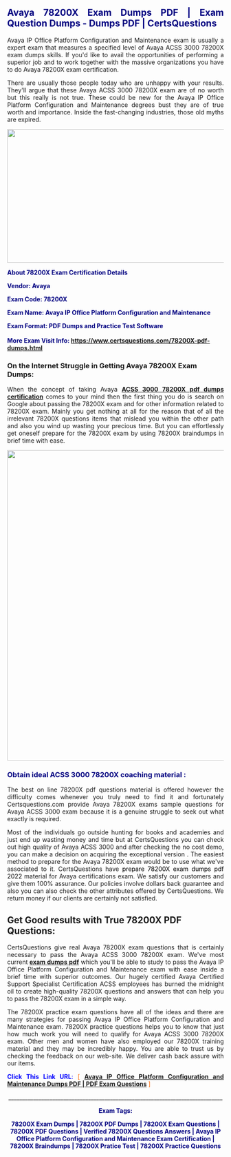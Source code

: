 <h2 style="text-align: justify;"><span style="color: #000080;">Avaya 78200X Exam Dumps PDF | Exam Question Dumps - Dumps PDF | CertsQuestions</span></h2>
<p style="text-align: justify;">Avaya IP Office Platform Configuration and Maintenance exam is usually a expert exam that measures a specified level of Avaya ACSS 3000 78200X exam dumps skills. If you'd like to avail the opportunities of performing a superior job and to work together with the massive organizations you have to do Avaya 78200X exam certification.</p>
<p style="text-align: justify;">There are usually those people today who are unhappy with your results. They'll argue that these Avaya ACSS 3000 78200X exam are of no worth but this really is not true. These could be new for the Avaya IP Office Platform Configuration and Maintenance degrees bust they are of true worth and importance. Inside the fast-changing industries, those old myths are expired.</p>
<p><img style="display: block; margin-left: auto; margin-right: auto;" src="https://i.imgur.com/eaP4ae9.png" width="840" height="310" /></p>
<p><span style="color: #000080;"><strong>About 78200X Exam Certification Details</strong></span></p>
<p><span style="color: #000080;"><strong>Vendor: Avaya<br /></strong></span></p>
<p><span style="color: #000080;"><strong>Exam Code: 78200X</strong></span></p>
<p><span style="color: #000080;"><strong>Exam Name: Avaya IP Office Platform Configuration and Maintenance</strong></span></p>
<p><span style="color: #000080;"><strong>Exam Format: PDF Dumps and Practice Test Software<br /><br />More Exam Visit Info: <span style="color: #ff6600;"><a href="https://www.certsquestions.com/78200X-pdf-dumps.html">https://www.certsquestions.com/78200X-pdf-dumps.html</a></span></strong></span></p>
<h3>On the Internet Struggle in Getting Avaya 78200X Exam Dumps:</h3>
<p style="text-align: justify;">When the concept of taking Avaya <a href="https://www.certsquestions.com/78200X-pdf-dumps.html"><strong>ACSS 3000 78200X pdf dumps certification</strong></a> comes to your mind then the first thing you do is search on Google about passing the 78200X exam and for other information related to 78200X exam. Mainly you get nothing at all for the reason that of all the irrelevant 78200X questions items that mislead you within the other path and also you wind up wasting your precious time. But you can effortlessly get oneself prepare for the 78200X exam by using 78200X braindumps in brief time with ease.</p>
<p><a href="https://www.certsquestions.com/78200X-pdf-dumps.html"><img style="display: block; margin-left: auto; margin-right: auto;" src="https://i.imgur.com/pxhoKQ2.png" width="720" /></a></p>
<h3><span style="color: #000080;">Obtain ideal ACSS 3000 78200X coaching material :</span></h3>
<p style="text-align: justify;">The best on line 78200X pdf questions material is offered however the difficulty comes whenever you truly need to find it and fortunately Certsquestions.com provide Avaya 78200X exams sample questions for Avaya ACSS 3000 exam because it is a genuine struggle to seek out what exactly is required.</p>
<p style="text-align: justify;">Most of the individuals go outside hunting for books and academies and just end up wasting money and time but at CertsQuestions you can check out high quality of Avaya ACSS 3000 and after checking the no cost demo, you can make a decision on acquiring the exceptional version . The easiest method to prepare for the Avaya 78200X exam would be to use what we've associated to it. CertsQuestions have <span style="color: #000000;">prepare 78200X exam dumps pdf 2022</span> material for Avaya certifications exam. We satisfy our customers and give them 100% assurance. Our policies involve dollars back guarantee and also you can also check the other attributes offered by CertsQuestions. We return money if our clients are certainly not satisfied.</p>
<h2>Get Good results with True 78200X PDF Questions:</h2>
<p style="text-align: justify;">CertsQuestions give real Avaya 78200X exam questions that is certainly necessary to pass the Avaya ACSS 3000 78200X exam. We've most current<strong>&nbsp;<a href="https://www.certsquestions.com/">exam dumps pdf</a></strong>&nbsp;which you'll be able to study to pass the Avaya IP Office Platform Configuration and Maintenance exam with ease inside a brief time with superior outcomes. Our hugely certified Avaya Certified Support Specialist Certification ACSS employees has burned the midnight oil to create high-quality 78200X questions and answers that can help you to pass the 78200X exam in a simple way.</p>
<p style="text-align: justify;">The 78200X practice exam questions have all of the ideas and there are many strategies for passing Avaya IP Office Platform Configuration and Maintenance exam. 78200X practice questions helps you to know that just how much work you will need to qualify for Avaya ACSS 3000 78200X exam. Other men and women have also employed our 78200X training material and they may be incredibly happy. You are able to trust us by checking the feedback on our web-site. We deliver cash back assure with our items.</p>
<p style="text-align: justify;"><span style="color: #0000ff;"><strong>Click This Link URL</strong>:</span> <span style="color: #ff6600;">[ <strong><a href="https://www.certsquestions.com/avaya-certified-support-specialist-certification-acss-certification.html">Avaya IP Office Platform Configuration and Maintenance Dumps PDF | PDF Exam Questions</a></strong> ]</span></p>
<p style="text-align: center;">______________________________________________________________________________</p>
<p style="text-align: center;"><span style="color: #000080;"><strong>Exam Tags:</strong></span></p>
<p style="text-align: center;"><span style="color: #000080;"><strong>78200X Exam Dumps | 78200X PDF Dumps | 78200X Exam Questions | 78200X PDF Questions | Verified 78200X Questions Answers | Avaya IP Office Platform Configuration and Maintenance Exam Certification | 78200X Braindumps | 78200X Pratice Test | 78200X Practice Questions</strong></span></p>
